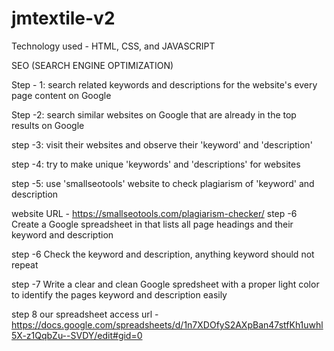 # jmtextile-v2

Technology used - HTML, CSS, and JAVASCRIPT 


SEO (SEARCH ENGINE OPTIMIZATION)

Step - 1: search related keywords and descriptions for the website's every page content on Google 

Step -2: search similar websites on Google that are already in the top results on Google 

step -3: visit their websites and observe their 'keyword' and 'description' 

step -4: try to make unique 'keywords' and 'descriptions' for websites

step -5: use 'smallseotools' website to check plagiarism of 'keyword' and description

 website URL - https://smallseotools.com/plagiarism-checker/
step -6 Create a Google spreadsheet in that lists all page headings and their keyword and description 

step -6 Check the keyword and description, anything keyword should not repeat 

step -7 Write a clear and clean Google spredsheet with a proper light color to identify the pages keyword and description easily

step 8 our spreadsheet access url - https://docs.google.com/spreadsheets/d/1n7XDOfyS2AXpBan47stfKh1uwhl5X-z1QqbZu--SVDY/edit#gid=0
